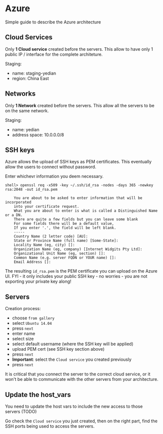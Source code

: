 # Azure

Simple guide to describe the Azure architecture

## Cloud Services

Only **1 Cloud service** created before the servers. This allow to have only 1 public IP / interface for the complete architeture.

Staging: 
  - name: staging-yedian
  - region: China East

## Networks

Only **1 Network** created before the servers. This allow all the servers to be on the same network.

Staging:
  - name: yedian
  - address space: 10.0.0.0/8

## SSH keys

Azure allows the upload of SSH keys as PEM certificates. This eventually allow the users to connect without password.

Enter whichevr information you deem necessary.

```
shell> openssl req -x509 -key ~/.ssh/id_rsa -nodes -days 365 -newkey rsa:2048 -out id_rsa.pem

    You are about to be asked to enter information that will be incorporated
    into your certificate request.
    What you are about to enter is what is called a Distinguished Name or a DN.
    There are quite a few fields but you can leave some blank
    For some fields there will be a default value,
    If you enter '.', the field will be left blank.
    -----
    Country Name (2 letter code) [AU]:
    State or Province Name (full name) [Some-State]:
    Locality Name (eg, city) []:
    Organization Name (eg, company) [Internet Widgits Pty Ltd]:
    Organizational Unit Name (eg, section) []:
    Common Name (e.g. server FQDN or YOUR name) []:
    Email Address []:
```

The resulting `id_rsa.pem` is the PEM certificate you can upload on the Azure UI.
FYI - it only includes your public SSH key - no worries - you are not exporting your private key along!

## Servers

Creation process:
- choose `from gallery`
- select `Ubuntu 14.04`
- press `next`
- enter name
- select size
- select default username (where the SSH key will be applied)
- upload PEM cert (see SSH key section above)
- press `next`
- **Important**: select the `Cloud service` you created previously
- press `next`

It is critical that you connect the server to the correct cloud service, or it won't be able to communicate with the other servers from your architecture.

## Update the host_vars

You need to update the host vars to include the new access to those servers (TODO)

Go check the `Cloud service` you just created, then on the right part, find the SSH ports being used to access the servers.